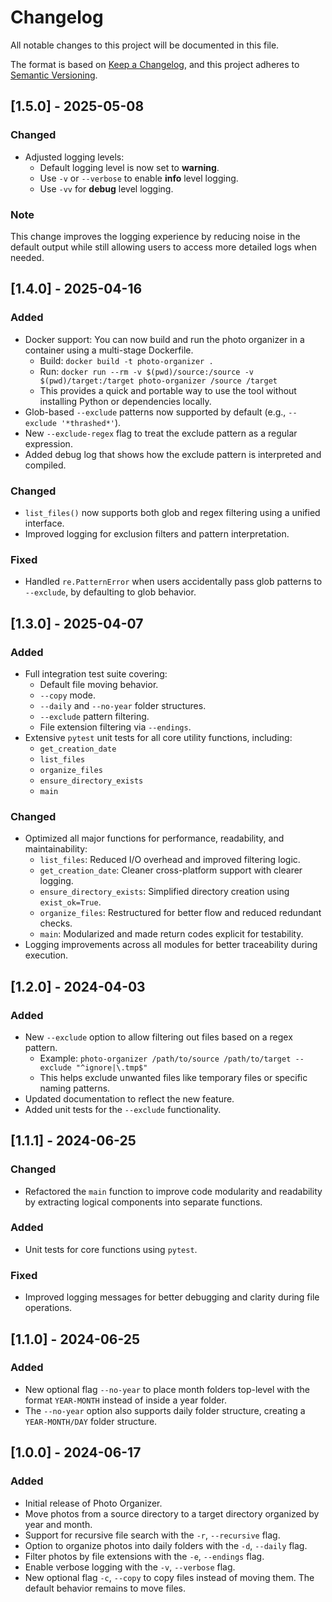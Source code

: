 # Changelog

All notable changes to this project will be documented in this file.

The format is based on [Keep a Changelog](https://keepachangelog.com/en/1.0.0/),
and this project adheres to [Semantic Versioning](https://semver.org/spec/v2.0.0.html).

## [1.5.0] - 2025-05-08

### Changed

- Adjusted logging levels: 
  - Default logging level is now set to **warning**.
  - Use `-v` or `--verbose` to enable **info** level logging.
  - Use `-vv` for **debug** level logging.
  
### Note

This change improves the logging experience by reducing noise in the default output while still allowing users to access more detailed logs when needed.

## [1.4.0] - 2025-04-16

### Added

- Docker support: You can now build and run the photo organizer in a container using a multi-stage Dockerfile.
  - Build: `docker build -t photo-organizer .`
  - Run: `docker run --rm -v $(pwd)/source:/source -v $(pwd)/target:/target photo-organizer /source /target`
  - This provides a quick and portable way to use the tool without installing Python or dependencies locally.
- Glob-based `--exclude` patterns now supported by default (e.g., `--exclude '*thrashed*'`).
- New `--exclude-regex` flag to treat the exclude pattern as a regular expression.
- Added debug log that shows how the exclude pattern is interpreted and compiled.

### Changed

- `list_files()` now supports both glob and regex filtering using a unified interface.
- Improved logging for exclusion filters and pattern interpretation.

### Fixed

- Handled `re.PatternError` when users accidentally pass glob patterns to `--exclude`, by defaulting to glob behavior.

## [1.3.0] - 2025-04-07

### Added

- Full integration test suite covering:
  - Default file moving behavior.
  - `--copy` mode.
  - `--daily` and `--no-year` folder structures.
  - `--exclude` pattern filtering.
  - File extension filtering via `--endings`.
- Extensive `pytest` unit tests for all core utility functions, including:
  - `get_creation_date`
  - `list_files`
  - `organize_files`
  - `ensure_directory_exists`
  - `main`

### Changed

- Optimized all major functions for performance, readability, and maintainability:
  - `list_files`: Reduced I/O overhead and improved filtering logic.
  - `get_creation_date`: Cleaner cross-platform support with clearer logging.
  - `ensure_directory_exists`: Simplified directory creation using `exist_ok=True`.
  - `organize_files`: Restructured for better flow and reduced redundant checks.
  - `main`: Modularized and made return codes explicit for testability.
- Logging improvements across all modules for better traceability during execution.

## [1.2.0] - 2024-04-03

### Added

- New `--exclude` option to allow filtering out files based on a regex pattern.
  - Example: `photo-organizer /path/to/source /path/to/target --exclude "^ignore|\.tmp$"`
  - This helps exclude unwanted files like temporary files or specific naming patterns.
- Updated documentation to reflect the new feature.
- Added unit tests for the `--exclude` functionality.

## [1.1.1] - 2024-06-25

### Changed

- Refactored the `main` function to improve code modularity and readability by extracting logical components into separate functions.

### Added

- Unit tests for core functions using `pytest`.

### Fixed

- Improved logging messages for better debugging and clarity during file operations.

## [1.1.0] - 2024-06-25

### Added

- New optional flag `--no-year` to place month folders top-level with the format `YEAR-MONTH` instead of inside a year folder.
- The `--no-year` option also supports daily folder structure, creating a `YEAR-MONTH/DAY` folder structure.

## [1.0.0] - 2024-06-17

### Added

- Initial release of Photo Organizer.
- Move photos from a source directory to a target directory organized by year and month.
- Support for recursive file search with the `-r`, `--recursive` flag.
- Option to organize photos into daily folders with the `-d`, `--daily` flag.
- Filter photos by file extensions with the `-e`, `--endings` flag.
- Enable verbose logging with the `-v`, `--verbose` flag.
- New optional flag `-c`, `--copy` to copy files instead of moving them. The default behavior remains to move files.